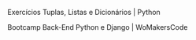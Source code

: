 Exercícios Tuplas, Listas e Dicionários | Python



Bootcamp Back-End Python e Django | WoMakersCode
